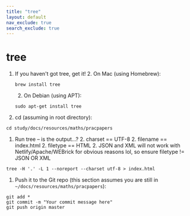 ```yaml
---
title: "tree"
layout: default
nav_exclude: true
search_exclude: true
---
```


# tree


1. If you haven't got tree, get it!
    2. On Mac (using Homebrew):
    ```
    brew install tree
    ```
    2. On Debian (using APT):
    ```
    sudo apt-get install tree
    ```
1. cd (assuming in root directory):
```
cd study/docs/resources/maths/pracpapers
```
1. Run tree – is the output...?
    2. charset == UTF-8
    2. filename == index.html
    2. filetype == HTML
    2. JSON and XML will not work with Netlify/Apache/WEBrick for obvious reasons lol, so ensure filetype != JSON OR XML
```
tree -H '.' -L 1 --noreport --charset utf-8 > index.html
```
1. Push it to the Git repo (this section assumes you are still in `~/docs/resources/maths/pracpapers`):
```
git add *
git commit -m "Your commit message here"
git push origin master
```

